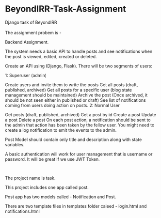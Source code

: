 # BeyondIRR-Task-Assignment
Django task of BeyondIRR <br><br>
The assignment probem is - <br>

Backend Assignment.

The system needs a basic API to handle posts and see notifications when the post is viewed, edited, created or deleted.

Create an API using (Django, Flask). There will be two segments of users:

1: Superuser (admin)

Create users and invite them to write the posts
Get all posts (draft, published, archived)
Get all posts for a specific user (blog state management should be maintained)
Archive the post (Once archived, it should be not seen either in published or draft)
See list of notifications coming from users doing action on posts.
2: Normal User

Get posts (draft, published, archived)
Get a post by id
Create a post
Update a post
Delete a post
On each post action, a notification should be sent to the admin that action has been taken by the fellow user. You might need to create a log notification to emit the events to the admin.

Post Model should contain only title and description along with state variables.

A basic authentication will work for user management that is username or password. It will be great if we use JWT Token.


<br>

The project name is task.<br>

This project includes one app called post.<br>

Post app has two models called - Notification and Post.<br>

There are two template files in templates folder caleed - login.html and notifications.html
